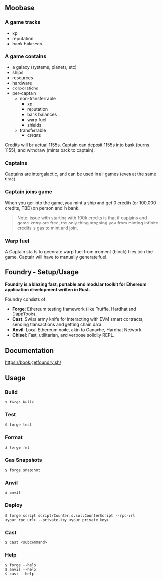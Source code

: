 ## Moobase

### A game tracks
- xp
- reputation
- bank balances

### A game contains
- a galaxy (systems, planets, etc)
- ships
- resources
- hardware
- corporations
- per-captain
    - non-transferrable
        - xp
        - reputation
        - bank balances
        - warp fuel
        - shields
    - transferrable
        - credits

Credits will be actual 1155s. Captain can deposit 1155s into bank (burns 1155), and withdraw (mints back to captain).

### Captains
Captains are intergalactic, and can be used in all games (even at the same time).

### Captain joins game
When you get into the game, you mint a ship and get 0 credits (or 100,000 credits, TBD) on person and in bank.

> Note: issue with starting with 100k credits is that if captains and game-entry are free, the only thing stopping you from minting infinite credits is gas to mint and join.

### Warp fuel
A Captain starts to geenrate warp fuel from moment (block) they join the game. Captain will have to manually generate fuel.

## Foundry - Setup/Usage

**Foundry is a blazing fast, portable and modular toolkit for Ethereum application development written in Rust.**

Foundry consists of:

-   **Forge**: Ethereum testing framework (like Truffle, Hardhat and DappTools).
-   **Cast**: Swiss army knife for interacting with EVM smart contracts, sending transactions and getting chain data.
-   **Anvil**: Local Ethereum node, akin to Ganache, Hardhat Network.
-   **Chisel**: Fast, utilitarian, and verbose solidity REPL.

## Documentation

https://book.getfoundry.sh/

## Usage

### Build

```shell
$ forge build
```

### Test

```shell
$ forge test
```

### Format

```shell
$ forge fmt
```

### Gas Snapshots

```shell
$ forge snapshot
```

### Anvil

```shell
$ anvil
```

### Deploy

```shell
$ forge script script/Counter.s.sol:CounterScript --rpc-url <your_rpc_url> --private-key <your_private_key>
```

### Cast

```shell
$ cast <subcommand>
```

### Help

```shell
$ forge --help
$ anvil --help
$ cast --help
```
